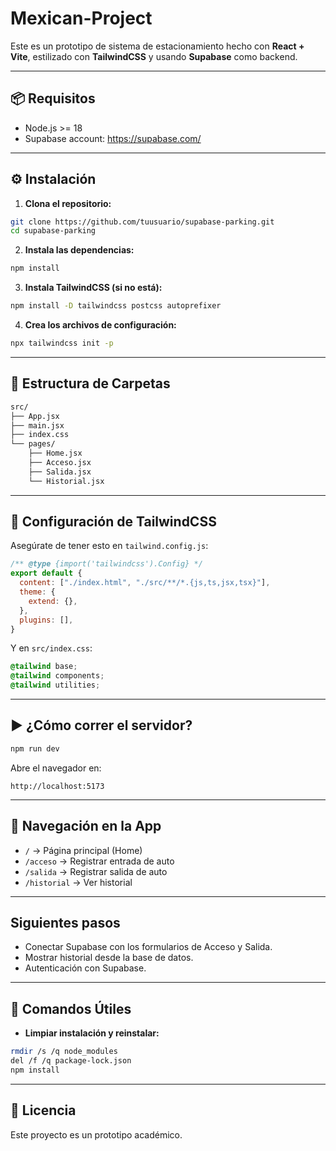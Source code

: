 # Mexican-Project


Este es un prototipo de sistema de estacionamiento hecho con **React + Vite**, estilizado con **TailwindCSS** y usando **Supabase** como backend.

---

## 📦 Requisitos

- Node.js >= 18
- Supabase account: https://supabase.com/

---

## ⚙️ Instalación

1. **Clona el repositorio:**

```bash
git clone https://github.com/tuusuario/supabase-parking.git
cd supabase-parking
```

2. **Instala las dependencias:**

```bash
npm install
```

3. **Instala TailwindCSS (si no está):**

```bash
npm install -D tailwindcss postcss autoprefixer
```

4. **Crea los archivos de configuración:**

```bash
npx tailwindcss init -p
```

---

## 📁 Estructura de Carpetas

```txt
src/
├── App.jsx
├── main.jsx
├── index.css
└── pages/
    ├── Home.jsx
    ├── Acceso.jsx
    ├── Salida.jsx
    └── Historial.jsx
```

---

## 🎨 Configuración de TailwindCSS

Asegúrate de tener esto en `tailwind.config.js`:

```js
/** @type {import('tailwindcss').Config} */
export default {
  content: ["./index.html", "./src/**/*.{js,ts,jsx,tsx}"],
  theme: {
    extend: {},
  },
  plugins: [],
}
```

Y en `src/index.css`:

```css
@tailwind base;
@tailwind components;
@tailwind utilities;
```

---

## ▶️ ¿Cómo correr el servidor?

```bash
npm run dev
```

Abre el navegador en:

```
http://localhost:5173
```

---

## 🔗 Navegación en la App

- `/` → Página principal (Home)
- `/acceso` → Registrar entrada de auto
- `/salida` → Registrar salida de auto
- `/historial` → Ver historial

---

## Siguientes pasos

- Conectar Supabase con los formularios de Acceso y Salida.
- Mostrar historial desde la base de datos.
- Autenticación con Supabase.

---

## 🧪 Comandos Útiles

- **Limpiar instalación y reinstalar:**

```bash
rmdir /s /q node_modules
del /f /q package-lock.json
npm install
```

---

## 📄 Licencia

Este proyecto es un prototipo académico.
